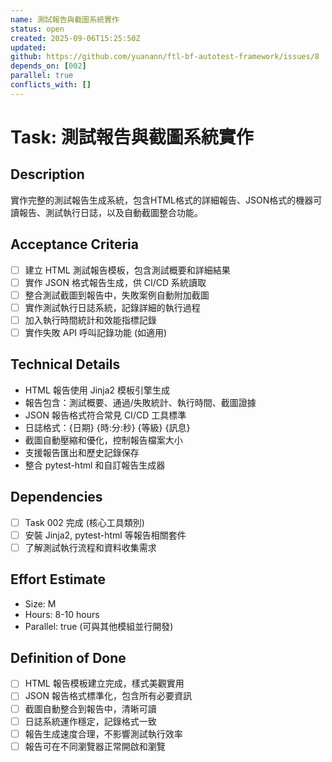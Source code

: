 ```yaml
---
name: 測試報告與截圖系統實作
status: open
created: 2025-09-06T15:25:50Z
updated: 
github: https://github.com/yuanann/ftl-bf-autotest-framework/issues/8
depends_on: [002]
parallel: true
conflicts_with: []
---
```


# Task: 測試報告與截圖系統實作

## Description
實作完整的測試報告生成系統，包含HTML格式的詳細報告、JSON格式的機器可讀報告、測試執行日誌，以及自動截圖整合功能。

## Acceptance Criteria
- [ ] 建立 HTML 測試報告模板，包含測試概要和詳細結果
- [ ] 實作 JSON 格式報告生成，供 CI/CD 系統讀取
- [ ] 整合測試截圖到報告中，失敗案例自動附加截圖
- [ ] 實作測試執行日誌系統，記錄詳細的執行過程
- [ ] 加入執行時間統計和效能指標記錄
- [ ] 實作失敗 API 呼叫記錄功能 (如適用)

## Technical Details
- HTML 報告使用 Jinja2 模板引擎生成
- 報告包含：測試概要、通過/失敗統計、執行時間、截圖證據
- JSON 報告格式符合常見 CI/CD 工具標準
- 日誌格式：{日期} {時:分:秒} {等級} {訊息}
- 截圖自動壓縮和優化，控制報告檔案大小
- 支援報告匯出和歷史記錄保存
- 整合 pytest-html 和自訂報告生成器

## Dependencies
- [ ] Task 002 完成 (核心工具類別)
- [ ] 安裝 Jinja2, pytest-html 等報告相關套件
- [ ] 了解測試執行流程和資料收集需求

## Effort Estimate
- Size: M
- Hours: 8-10 hours
- Parallel: true (可與其他模組並行開發)

## Definition of Done
- [ ] HTML 報告模板建立完成，樣式美觀實用
- [ ] JSON 報告格式標準化，包含所有必要資訊
- [ ] 截圖自動整合到報告中，清晰可讀
- [ ] 日誌系統運作穩定，記錄格式一致
- [ ] 報告生成速度合理，不影響測試執行效率
- [ ] 報告可在不同瀏覽器正常開啟和瀏覽
